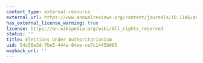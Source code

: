 ```yaml
---
content_type: external-resource
external_url: https://www.annualreviews.org/content/journals/10.1146/annurev.polisci.11.060106.095434
has_external_license_warning: true
license: https://en.wikipedia.org/wiki/All_rights_reserved
status: ''
title: Elections Under Authoritarianism
uid: 54c56e3d-7be5-444e-84ae-ce7c1445b065
wayback_url: ''
---
```

